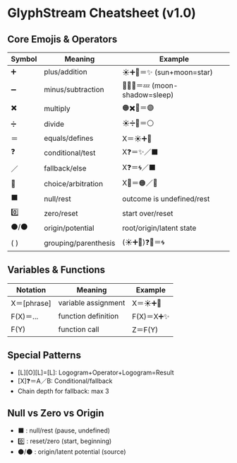 # GlyphStream Cheatsheet (v1.0)

## Core Emojis & Operators

| Symbol | Meaning              | Example                       |
|--------|---------------------|-------------------------------|
| ➕      | plus/addition        | ☀️➕🌙＝✨   (sun+moon=star)     |
| ➖      | minus/subtraction    | 🌙➖🖤＝💤   (moon-shadow=sleep)  |
| ✖️      | multiply             | 🟠✖️🌙＝🟣                      |
| ➗      | divide               | ☀️➗🌙＝⚪️                      |
| ＝      | equals/defines       | X＝☀️➕🌙                        |
| ❓      | conditional/test     | X❓＝✨／⬛                     |
| ／      | fallback/else        | X❓＝🌀／⬛                     |
| 🎲      | choice/arbitration   | X🎲＝🟠／🌙                    |
| ⬛      | null/rest            | outcome is undefined/rest     |
| 0️⃣     | zero/reset           | start over/reset              |
| ⚫/🌑   | origin/potential      | root/origin/latent state      |
| ( )     | grouping/parenthesis | (☀️➕🌙)❓🖤＝🌀                |

## Variables & Functions

| Notation    | Meaning                          | Example                   |
|-------------|----------------------------------|---------------------------|
| X＝[phrase] | variable assignment              | X＝☀️➕🌙                   |
| F(X)＝...   | function definition              | F(X)＝X➕✨                |
| F(Y)        | function call                    | Z＝F(Y)                   |

## Special Patterns

- [L][O][L]=[L]: Logogram+Operator+Logogram=Result
- [X]❓＝A／B: Conditional/fallback
- Chain depth for fallback: max 3

## Null vs Zero vs Origin

- ⬛ : null/rest (pause, undefined)
- 0️⃣ : reset/zero (start, beginning)
- ⚫/🌑 : origin/latent potential (source)

